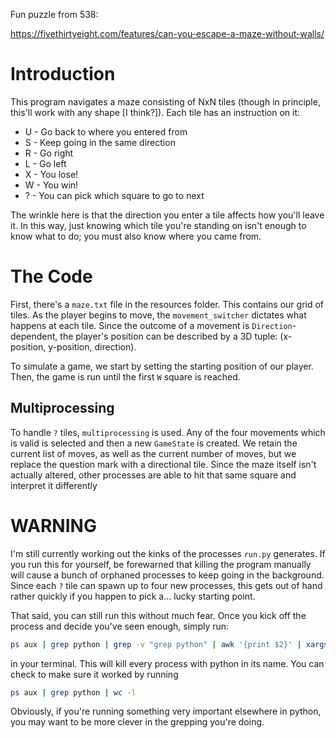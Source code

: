 Fun puzzle from 538:

https://fivethirtyeight.com/features/can-you-escape-a-maze-without-walls/

Introduction
============
This program navigates a maze consisting of NxN tiles (though in principle, this'll work with any shape [I think?]).
Each tile has an instruction on it:

* U - Go back to where you entered from
* S - Keep going in the same direction
* R - Go right
* L - Go left
* X - You lose!
* W - You win!
* ? - You can pick which square to go to next

The wrinkle here is that the direction you enter a tile affects how you'll leave it.
In this way, just knowing which tile you're standing on isn't enough to know what to do; you must also know where you came from.

The Code
========

First, there's a `maze.txt` file in the resources folder. This contains our grid of tiles.
As the player begins to move, the `movement_switcher` dictates what happens at each tile.
Since the outcome of a movement is `Direction`-dependent, the player's position can be described by a 3D tuple: (x-position, y-position, direction).

To simulate a game, we start by setting the starting position of our player. 
Then, the game is run until the first `W` square is reached.

Multiprocessing
---------------
To handle `?` tiles, `multiprocessing` is used. 
Any of the four movements which is valid is selected and then a new `GameState` is created.
We retain the current list of moves, as well as the current number of moves, but we replace the question mark with a directional tile.
Since the maze itself isn't actually altered, other processes are able to hit that same square and interpret it differently

WARNING
=======
I'm still currently working out the kinks of the processes `run.py` generates.
If you run this for yourself, be forewarned that killing the program manually will cause a bunch of orphaned processes to keep going in the background.
Since each `?` tile can spawn up to four new processes, this gets out of hand rather quickly if you happen to pick a... lucky starting point.

That said, you can still run this without much fear.
Once you kick off the process and decide you've seen enough, simply run:
```bash
ps aux | grep python | grep -v "grep python" | awk '{print $2}' | xargs kill -9
```
in your terminal. This will kill every process with python in its name. You can check to make sure it worked by running
```bash
ps aux | grep python | wc -l
```

Obviously, if you're running something very important elsewhere in python, you may want to be more clever in the grepping you're doing.